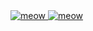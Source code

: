 <a href="https://www.youtube.com/watch?v=cesSRfXqS1Q">
<img src="https://ms2y.net/derocats.png" alt="meow">
</a>

<a href="https://ms2y.net/">
<img src="https://ms2y.net/ms2ybutton.png" alt="meow">
</a>

